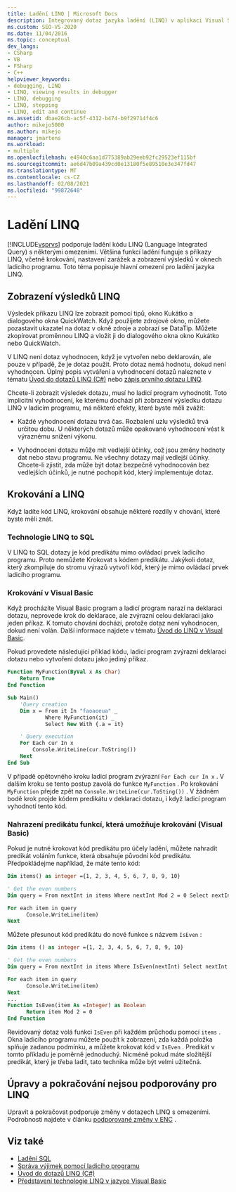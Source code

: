 ```yaml
---
title: Ladění LINQ | Microsoft Docs
description: Integrovaný dotaz jazyka ladění (LINQ) v aplikaci Visual Studio. Zobrazení výsledků LINQ Pochopení rozdílů v chování při krokování do kódu LINQ.
ms.custom: SEO-VS-2020
ms.date: 11/04/2016
ms.topic: conceptual
dev_langs:
- CSharp
- VB
- FSharp
- C++
helpviewer_keywords:
- debugging, LINQ
- LINQ, viewing results in debugger
- LINQ, debugging
- LINQ, stepping
- LINQ, edit and continue
ms.assetid: dbae26cb-ac5f-4312-b474-b9f29714f4c6
author: mikejo5000
ms.author: mikejo
manager: jmartens
ms.workload:
- multiple
ms.openlocfilehash: e4940c6aa1d775389ab29eeb92fc29523ef115bf
ms.sourcegitcommit: ae6d47b09a439cd0e13180f5e89510e3e347fd47
ms.translationtype: MT
ms.contentlocale: cs-CZ
ms.lasthandoff: 02/08/2021
ms.locfileid: "99872648"
---
```

# <a name="debugging-linq"></a>Ladění LINQ
[!INCLUDE[vsprvs](../code-quality/includes/vsprvs_md.md)] podporuje ladění kódu LINQ (Language Integrated Query) s některými omezeními. Většina funkcí ladění funguje s příkazy LINQ, včetně krokování, nastavení zarážek a zobrazení výsledků v oknech ladicího programu. Toto téma popisuje hlavní omezení pro ladění jazyka LINQ.

## <a name="viewing-linq-results"></a><a name="BKMK_ViewingLINQResults"></a> Zobrazení výsledků LINQ
 Výsledek příkazu LINQ lze zobrazit pomocí tipů, okno Kukátko a dialogového okna QuickWatch. Když použijete zdrojové okno, můžete pozastavit ukazatel na dotaz v okně zdroje a zobrazí se DataTip. Můžete zkopírovat proměnnou LINQ a vložit ji do dialogového okna okno Kukátko nebo QuickWatch.

 V LINQ není dotaz vyhodnocen, když je vytvořen nebo deklarován, ale pouze v případě, že je dotaz použit. Proto dotaz nemá hodnotu, dokud není vyhodnocen. Úplný popis vytváření a vyhodnocení dotazů naleznete v tématu [Úvod do dotazů LINQ (C#)](/dotnet/csharp/programming-guide/concepts/linq/introduction-to-linq-queries) nebo [zápis prvního dotazu LINQ](/dotnet/visual-basic/programming-guide/concepts/linq/writing-your-first-linq-query).

 Chcete-li zobrazit výsledek dotazu, musí ho ladicí program vyhodnotit. Toto implicitní vyhodnocení, ke kterému dochází při zobrazení výsledku dotazu LINQ v ladicím programu, má některé efekty, které byste měli zvážit:

- Každé vyhodnocení dotazu trvá čas. Rozbalení uzlu výsledků trvá určitou dobu. U některých dotazů může opakované vyhodnocení vést k výraznému snížení výkonu.

- Vyhodnocení dotazu může mít vedlejší účinky, což jsou změny hodnoty dat nebo stavu programu. Ne všechny dotazy mají vedlejší účinky. Chcete-li zjistit, zda může být dotaz bezpečně vyhodnocován bez vedlejších účinků, je nutné pochopit kód, který implementuje dotaz.

## <a name="stepping-and-linq"></a><a name="BKMK_SteppingAndLinq"></a> Krokování a LINQ
 Když ladíte kód LINQ, krokování obsahuje některé rozdíly v chování, které byste měli znát.

### <a name="linq-to-sql"></a>Technologie LINQ to SQL
 V LINQ to SQL dotazy je kód predikátu mimo ovládací prvek ladicího programu. Proto nemůžete Krokovat s kódem predikátu. Jakýkoli dotaz, který zkompiluje do stromu výrazů vytvoří kód, který je mimo ovládací prvek ladicího programu.

### <a name="stepping-in-visual-basic"></a>Krokování v Visual Basic
 Když procházíte Visual Basic program a ladicí program narazí na deklaraci dotazu, neprovede krok do deklarace, ale zvýrazní celou deklaraci jako jeden příkaz. K tomuto chování dochází, protože dotaz není vyhodnocen, dokud není volán. Další informace najdete v tématu [Úvod do LINQ v Visual Basic](/dotnet/visual-basic/programming-guide/language-features/linq/introduction-to-linq).

 Pokud provedete následující příklad kódu, ladicí program zvýrazní deklaraci dotazu nebo vytvoření dotazu jako jediný příkaz.

```vb
Function MyFunction(ByVal x As Char)
    Return True
End Function

Sub Main()
    'Query creation
    Dim x = From it In "faoaoeua" _
            Where MyFunction(it) _
            Select New With {.a = it}

    ' Query execution
    For Each cur In x
        Console.WriteLine(cur.ToString())
    Next
End Sub
```

 V případě opětovného kroku ladicí program zvýrazní `For Each cur In x` . V dalším kroku se tento postup zavolá do funkce `MyFunction` . Po krokování `MyFunction` přejde zpět na `Console.WriteLine(cur.ToSting())` . V žádném bodě krok projde kódem predikátu v deklaraci dotazu, i když ladicí program vyhodnotí tento kód.

### <a name="replacing-a-predicate-with-a-function-to-enable-stepping-visual-basic"></a>Nahrazení predikátu funkcí, která umožňuje krokování (Visual Basic)
 Pokud je nutné krokovat kód predikátu pro účely ladění, můžete nahradit predikát voláním funkce, která obsahuje původní kód predikátu. Předpokládejme například, že máte tento kód:

```vb
Dim items() as integer ={1, 2, 3, 4, 5, 6, 7, 8, 9, 10}

' Get the even numbers
Dim query = From nextInt in items Where nextInt Mod 2 = 0 Select nextInt

For each item in query
      Console.WriteLine(item)
Next
```

 Můžete přesunout kód predikátu do nové funkce s názvem `IsEven` :

```vb
Dim items () as integer ={1, 2, 3, 4, 5, 6, 7, 8, 9, 10}

' Get the even numbers
Dim query = From nextInt in items Where IsEven(nextInt) Select nextInt

For each item in query
      Console.WriteLine(item)
Next
...
Function IsEven(item As =Integer) as Boolean
      Return item Mod 2 = 0
End Function
```

 Revidovaný dotaz volá funkci `IsEven` při každém průchodu pomocí `items` . Okna ladicího programu můžete použít k zobrazení, zda každá položka splňuje zadanou podmínku, a můžete krokovat kód v `IsEven` . Predikát v tomto příkladu je poměrně jednoduchý. Nicméně pokud máte složitější predikát, který je třeba ladit, tato technika může být velmi užitečná.

## <a name="edit-and-continue-not-supported-for-linq"></a><a name="BKMK_EditandContinueNotSupportedforLINQ"></a> Úpravy a pokračování nejsou podporovány pro LINQ
 Upravit a pokračovat podporuje změny v dotazech LINQ s omezeními. Podrobnosti najdete v článku [podporované změny v ENC](https://github.com/dotnet/roslyn/blob/master/docs/wiki/EnC-Supported-Edits.md) .

## <a name="see-also"></a>Viz také

- [Ladění SQL](/previous-versions/visualstudio/visual-studio-2010/zefbf0t6\(v\=vs.100\))
- [Správa výjimek pomocí ladicího programu](../debugger/managing-exceptions-with-the-debugger.md)
- [Úvod do dotazů LINQ (C#)](/dotnet/csharp/programming-guide/concepts/linq/introduction-to-linq-queries)
- [Představení technologie LINQ v jazyce Visual Basic](/dotnet/visual-basic/programming-guide/language-features/linq/introduction-to-linq)
